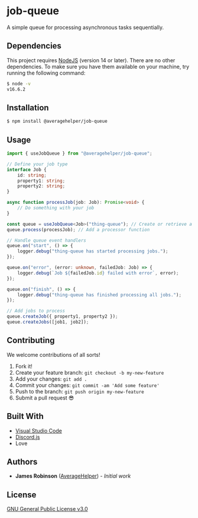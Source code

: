 # job-queue

A simple queue for processing asynchronous tasks sequentially.

## Dependencies

This project requires [NodeJS](https://nodejs.org/) (version 14 or later). There are no other dependencies.
To make sure you have them available on your machine,
try running the following command:

```sh
$ node -v
v16.6.2
```

## Installation

```sh
$ npm install @averagehelper/job-queue
```

## Usage

```ts
import { useJobQueue } from "@averagehelper/job-queue";

// Define your job type
interface Job {
	id: string;
	property1: string;
	property2: string;
}

async function processJob(job: Job): Promise<void> {
	// Do something with your job
}

const queue = useJobQueue<Job>("thing-queue"); // Create or retrieve a job queue
queue.process(processJob); // Add a processor function

// Handle queue event handlers
queue.on("start", () => {
	logger.debug("thing-queue has started processing jobs.");
});

queue.on("error", (error: unknown, failedJob: Job) => {
	logger.debug(`Job ${failedJob.id} failed with error`, error);
});

queue.on("finish", () => {
	logger.debug("thing-queue has finished processing all jobs.");
});

// Add jobs to process
queue.createJob({ property1, property2 });
queue.createJobs([job1, job2]);
```

## Contributing

We welcome contributions of all sorts!

1.  Fork it!
2.  Create your feature branch: `git checkout -b my-new-feature`
3.  Add your changes: `git add .`
4.  Commit your changes: `git commit -am 'Add some feature'`
5.  Push to the branch: `git push origin my-new-feature`
6.  Submit a pull request :sunglasses:

## Built With

- [Visual Studio Code](https://code.visualstudio.com/)
- [Discord.js](https://discord.js.org/)
- Love

## Authors

- **James Robinson** ([AverageHelper](https://github.com/AverageHelper)) - _Initial work_

## License

[GNU General Public License v3.0](LICENSE)
